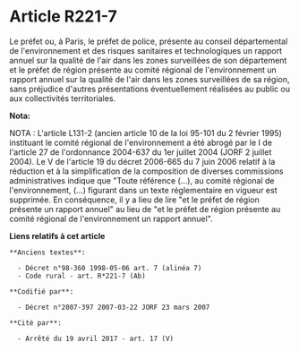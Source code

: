 # Article R221-7

Le préfet ou, à Paris, le préfet de police, présente au conseil départemental de l'environnement et des risques sanitaires et
technologiques un rapport annuel sur la qualité de l'air dans les zones surveillées de son département et le préfet de région
présente au comité régional de l'environnement un rapport annuel sur la qualité de l'air dans les zones surveillées de sa
région, sans préjudice d'autres présentations éventuellement réalisées au public ou aux collectivités territoriales.

**Nota:**

NOTA : L'article L131-2 (ancien article 10 de la loi 95-101 du 2  février 1995) instituant le comité régional de
l'environnement a été abrogé par le I de l'article 27 de l'ordonnance 2004-637 du 1er juillet 2004 (JORF 2 juillet 2004). Le
V de l'article 19 du décret 2006-665 du 7 juin 2006 relatif à la réduction et à la simplification de la composition de
diverses commissions administratives indique que "Toute référence (...), au comité régional de l'environnement, (...)
figurant dans un texte réglementaire en vigueur est supprimée. En conséquence, il y a lieu de lire "et le préfet de région
présente un rapport annuel" au lieu de "et le préfet de région présente au comité régional de l'environnement un rapport
annuel".

**Liens relatifs à cet article**

	**Anciens textes**:

	  - Décret n°98-360 1998-05-06 art. 7 (alinéa 7)
	  - Code rural - art. R*221-7 (Ab)

	**Codifié par**:

	  - Décret n°2007-397 2007-03-22 JORF 23 mars 2007

	**Cité par**:

	  - Arrêté du 19 avril 2017 - art. 17 (V)
